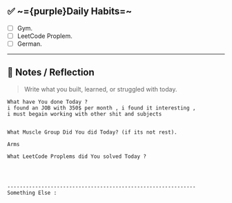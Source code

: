 
## ✅ ~={purple}Daily Habits=~
- [ ]  Gym.
- [ ]  LeetCode Proplem.
- [ ]  German.

---

## 🧠 Notes / Reflection

> Write what you built, learned, or struggled with today.

```
What have You done Today ?
i found an JOB with 350$ per month , i found it interesting , 
i must begain working with other shit and subjects 


What Muscle Group Did You did Today? (if its not rest).

Arms

What LeetCode Proplems did You solved Today ?




-------------------------------------------------------------
Something Else :


```


